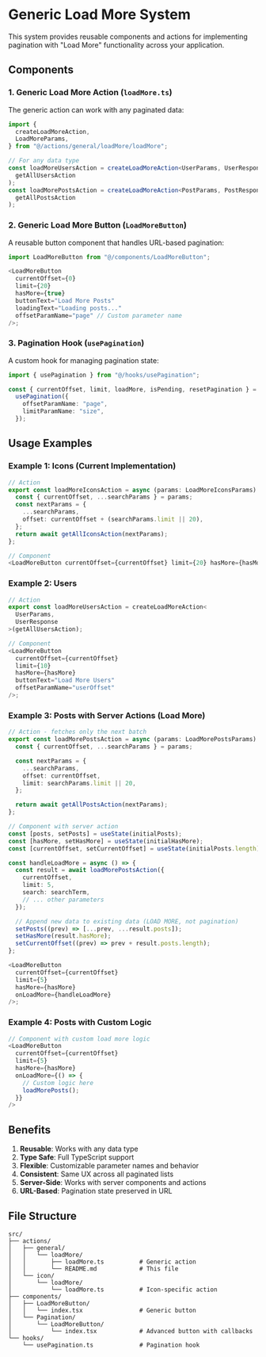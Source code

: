 # Generic Load More System

This system provides reusable components and actions for implementing pagination with "Load More" functionality across your application.

## Components

### 1. Generic Load More Action (`loadMore.ts`)

The generic action can work with any paginated data:

```typescript
import {
  createLoadMoreAction,
  LoadMoreParams,
} from "@/actions/general/loadMore/loadMore";

// For any data type
const loadMoreUsersAction = createLoadMoreAction<UserParams, UserResponse>(
  getAllUsersAction
);
const loadMorePostsAction = createLoadMoreAction<PostParams, PostResponse>(
  getAllPostsAction
);
```

### 2. Generic Load More Button (`LoadMoreButton`)

A reusable button component that handles URL-based pagination:

```typescript
import LoadMoreButton from "@/components/LoadMoreButton";

<LoadMoreButton
  currentOffset={0}
  limit={20}
  hasMore={true}
  buttonText="Load More Posts"
  loadingText="Loading posts..."
  offsetParamName="page" // Custom parameter name
/>;
```

### 3. Pagination Hook (`usePagination`)

A custom hook for managing pagination state:

```typescript
import { usePagination } from "@/hooks/usePagination";

const { currentOffset, limit, loadMore, isPending, resetPagination } =
  usePagination({
    offsetParamName: "page",
    limitParamName: "size",
  });
```

## Usage Examples

### Example 1: Icons (Current Implementation)

```typescript
// Action
export const loadMoreIconsAction = async (params: LoadMoreIconsParams) => {
  const { currentOffset, ...searchParams } = params;
  const nextParams = {
    ...searchParams,
    offset: currentOffset + (searchParams.limit || 20),
  };
  return await getAllIconsAction(nextParams);
};

// Component
<LoadMoreButton currentOffset={currentOffset} limit={20} hasMore={hasMore} />;
```

### Example 2: Users

```typescript
// Action
export const loadMoreUsersAction = createLoadMoreAction<
  UserParams,
  UserResponse
>(getAllUsersAction);

// Component
<LoadMoreButton
  currentOffset={currentOffset}
  limit={10}
  hasMore={hasMore}
  buttonText="Load More Users"
  offsetParamName="userOffset"
/>;
```

### Example 3: Posts with Server Actions (Load More)

```typescript
// Action - fetches only the next batch
export const loadMorePostsAction = async (params: LoadMorePostsParams) => {
  const { currentOffset, ...searchParams } = params;

  const nextParams = {
    ...searchParams,
    offset: currentOffset,
    limit: searchParams.limit || 20,
  };

  return await getAllPostsAction(nextParams);
};

// Component with server action
const [posts, setPosts] = useState(initialPosts);
const [hasMore, setHasMore] = useState(initialHasMore);
const [currentOffset, setCurrentOffset] = useState(initialPosts.length);

const handleLoadMore = async () => {
  const result = await loadMorePostsAction({
    currentOffset,
    limit: 5,
    search: searchTerm,
    // ... other parameters
  });

  // Append new data to existing data (LOAD MORE, not pagination)
  setPosts((prev) => [...prev, ...result.posts]);
  setHasMore(result.hasMore);
  setCurrentOffset((prev) => prev + result.posts.length);
};

<LoadMoreButton
  currentOffset={currentOffset}
  limit={5}
  hasMore={hasMore}
  onLoadMore={handleLoadMore}
/>;
```

### Example 4: Posts with Custom Logic

```typescript
// Component with custom load more logic
<LoadMoreButton
  currentOffset={currentOffset}
  limit={5}
  hasMore={hasMore}
  onLoadMore={() => {
    // Custom logic here
    loadMorePosts();
  }}
/>
```

## Benefits

1. **Reusable**: Works with any data type
2. **Type Safe**: Full TypeScript support
3. **Flexible**: Customizable parameter names and behavior
4. **Consistent**: Same UX across all paginated lists
5. **Server-Side**: Works with server components and actions
6. **URL-Based**: Pagination state preserved in URL

## File Structure

```
src/
├── actions/
│   ├── general/
│   │   └── loadMore/
│   │       ├── loadMore.ts          # Generic action
│   │       └── README.md            # This file
│   └── icon/
│       └── loadMore/
│           └── loadMore.ts          # Icon-specific action
├── components/
│   ├── LoadMoreButton/
│   │   └── index.tsx                # Generic button
│   └── Pagination/
│       └── LoadMoreButton/
│           └── index.tsx            # Advanced button with callbacks
└── hooks/
    └── usePagination.ts             # Pagination hook
```
